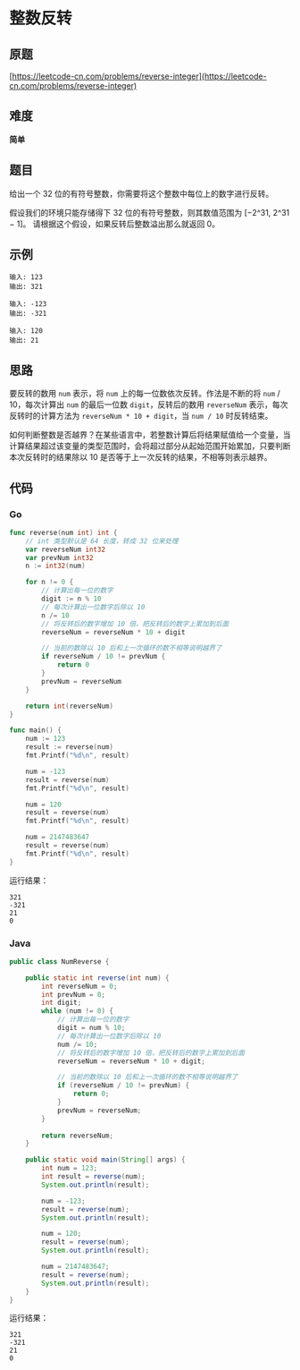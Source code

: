 # 整数反转

## 原题

[https://leetcode-cn.com/problems/reverse-integer](https://leetcode-cn.com/problems/reverse-integer)

## 难度

**简单**

## 题目

给出一个 32 位的有符号整数，你需要将这个整数中每位上的数字进行反转。

假设我们的环境只能存储得下 32 位的有符号整数，则其数值范围为 [−2^31,  2^31 − 1]。
请根据这个假设，如果反转后整数溢出那么就返回 0。

## 示例

```
输入: 123
输出: 321
```

```
输入: -123
输出: -321
```

```
输入: 120
输出: 21
```

## 思路

要反转的数用 `num` 表示，将 `num` 上的每一位数依次反转。作法是不断的将 `num` / 10，每次计算出 `num` 的最后一位数 `digit`，反转后的数用 `reverseNum` 表示，每次反转时的计算方法为 `reverseNum * 10 + digit`，当 `num / 10` 时反转结束。

如何判断整数是否越界？在某些语言中，若整数计算后将结果赋值给一个变量，当计算结果超过该变量的类型范围时，会将超过部分从起始范围开始累加，只要判断本次反转时的结果除以 10 是否等于上一次反转的结果，不相等则表示越界。

## 代码

### Go

```go
func reverse(num int) int {
    // int 类型默认是 64 长度，转成 32 位来处理
    var reverseNum int32
    var prevNum int32
    n := int32(num)

    for n != 0 {
        // 计算出每一位的数字
        digit := n % 10
        // 每次计算出一位数字后除以 10
        n /= 10
        // 将反转后的数字增加 10 倍，把反转后的数字上累加到后面
        reverseNum = reverseNum * 10 + digit

        // 当前的数除以 10 后和上一次循环的数不相等说明越界了
        if reverseNum / 10 != prevNum {
            return 0
        }
        prevNum = reverseNum
    }

    return int(reverseNum)
}
```

```go
func main() {
    num := 123
    result := reverse(num)
    fmt.Printf("%d\n", result)

    num = -123
    result = reverse(num)
    fmt.Printf("%d\n", result)

    num = 120
    result = reverse(num)
    fmt.Printf("%d\n", result)

    num = 2147483647
    result = reverse(num)
    fmt.Printf("%d\n", result)
}
```

运行结果：

```
321
-321
21
0
```

### Java

```java
public class NumReverse {

    public static int reverse(int num) {
        int reverseNum = 0;
        int prevNum = 0;
        int digit;
        while (num != 0) {
            // 计算出每一位的数字
            digit = num % 10;
            // 每次计算出一位数字后除以 10
            num /= 10;
            // 将反转后的数字增加 10 倍，把反转后的数字上累加到后面
            reverseNum = reverseNum * 10 + digit;

            // 当前的数除以 10 后和上一次循环的数不相等说明越界了
            if (reverseNum / 10 != prevNum) {
                return 0;
            }
            prevNum = reverseNum;
        }
        
        return reverseNum;
    }

    public static void main(String[] args) {
        int num = 123;
        int result = reverse(num);
        System.out.println(result);

        num = -123;
        result = reverse(num);
        System.out.println(result);

        num = 120;
        result = reverse(num);
        System.out.println(result);

        num = 2147483647;
        result = reverse(num);
        System.out.println(result);
    }
}
```

运行结果：

```
321
-321
21
0
```

